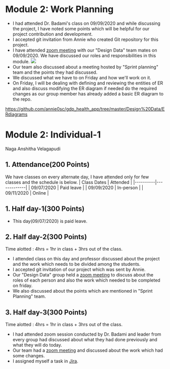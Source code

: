 # Module 2: Work Planning

- I had attended Dr. Badami's class on 09/09/2020 and while discussing the project, I have noted some points which will be helpful for our project contribution and development.
- I accepted git invitation from Annie who created Git repository for this project.
- I have attended [zoom meeting](https://github.com/annie0sc/gdp_health_app/blob/master/Design%20Data/Meetings/Zoom_Meeting.png) with our "Design Data" team mates on 09/09/2020. We have discussed our roles and responsibilities in this module.
![ ](https://github.com/annie0sc/gdp_health_app/blob/master/Design%20Data/Meetings/Zoom_Meeting.png)
- Our team also discussed about a meeting hosted by "Sprint planning" team and the points they had discussed.
- We discussed what we have to on Friday and how we'll work on it.
- On Friday, I will be dealing with defining and reviewing the entities of ER and also discuss modifying the ER diagram if needed do the required changes as our group member has already added a basic ER diagram to the repo.

https://github.com/annie0sc/gdp_health_app/tree/master/Design%20Data/ERdiagrams

# Module 2: Individual-1
Naga Anshitha Velagapudi
## 1. Attendance(200 Points)
We have classes on every alternate day, I have attended only for few classes and the schedule is below.
| Class Dates | Attended | 
|----------|-------------|
| 09/07/2020 | Paid leave |
| 09/09/2020 | In-person |
| 09/11/2020 | Online |

## 1. Half day-1(300 Points)

- This day(09/07/2020) is paid leave.

## 2. Half day-2(300 Points)

Time alotted : 4hrs = 1hr in class + 3hrs out of the class.
- I attended class on this day and professor discussed about the project and the work which needs to be divided among the students.
- I accepted git invitation of our project which was sent by Annie.
- Our "Design Data" group held a [zoom meeting](https://github.com/annie0sc/gdp_health_app/blob/master/Design%20Data/Meetings/Zoom_Meeting.png) to discuss about the roles of each person and also the work which needed to be completed on friday.
- We also discussed about the points which are mentioned in "Sprint Planning" team.

## 3. Half day-3(300 Points)
Time alotted : 4hrs = 1hr in class + 3hrs out of the class.
- I had attended zoom session conducted by Dr. Badami and leader from every group had discussed about what they had done previously and what they will do today.
- Our team had a [zoom meeting](https://github.com/annie0sc/gdp_health_app/blob/master/Design%20Data/Meetings/Zoom%20Meeting%209-11.png) and discussed about the work which had some changes.
- I assigned myself a task in [Jira](https://github.com/annie0sc/gdp_health_app/blob/master/Design%20Data/Contributions/Anshitha/Jira.png).

